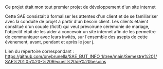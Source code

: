 Ce projet était mon tout premier projet de développement d'un site internet

Cette SAE consistait à formaliser les attentes d'un client et de se familiariser avec la conduite de projet à partir d'un besoin client.
Les clients étaient constitué d'un couple (fictif) qui veut prévoirune cérémonie de mariage, l'objectif était de les aider à concevoir un site internet afin de les permettre de communiquer avec leurs invités, sur l'ensemble des asepts de cette évènement, avant, pendant et après le jour j.

Lien du répertoire correspondant : https://github.com/onybrunella/SAE_BUT_INFO_1/tree/main/Semestre%201/SAE%201.05%20-%20Recueil%20de%20besoins
